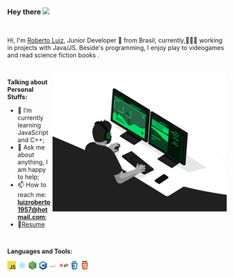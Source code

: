 ### Hey there <img src="https://media.giphy.com/media/hvRJCLFzcasrR4ia7z/giphy.gif" width="25px">



<br />


Hi, I'm [Roberto Luiz](https://www.linkedin.com/in/roberto-luiz-45616a139), Junior Developer 🚀 from Brasil, currently,👨🏽‍💻 working in projects with Java/JS. Beside's programming, I enjoy play to videogames and read science fiction books .

<br />

<img align="right" alt="GIF" src="./Programmer.gif?raw=true" width="400" height="320" />



**Talking about Personal Stuffs:**

- 🌱 I’m currently learning JavaScript and C++; 
- 💬 Ask me about anything, I am happy to help;
- 📫 How to reach me: **luizroberto1957@hotmail.com**;
- 📝[Resume](https://drive.google.com/file/d/1dd0VxZSuL41E4i8dmNKO9iT3Za7WcRfr/view?usp=sharing)


<br />

**Languages and Tools:**  

<code><img height="20" src="https://raw.githubusercontent.com/github/explore/80688e429a7d4ef2fca1e82350fe8e3517d3494d/topics/javascript/javascript.png"></code>
<code><img height="20" src="https://raw.githubusercontent.com/github/explore/80688e429a7d4ef2fca1e82350fe8e3517d3494d/topics/react/react.png"></code>
<code><img height="20" src="https://raw.githubusercontent.com/github/explore/80688e429a7d4ef2fca1e82350fe8e3517d3494d/topics/nodejs/nodejs.png"></code>
<code><img height="20" src="https://raw.githubusercontent.com/github/explore/80688e429a7d4ef2fca1e82350fe8e3517d3494d/topics/cpp/cpp.png"></code>
<code><img height="20" src="https://raw.githubusercontent.com/github/explore/80688e429a7d4ef2fca1e82350fe8e3517d3494d/topics/mysql/mysql.png"></code>
<code><img height="20" src="https://raw.githubusercontent.com/github/explore/80688e429a7d4ef2fca1e82350fe8e3517d3494d/topics/git/git.png"></code>
<code><img height="20" src="https://raw.githubusercontent.com/github/explore/80688e429a7d4ef2fca1e82350fe8e3517d3494d/topics/css/css.png"></code>
<code><img height="20" src="https://raw.githubusercontent.com/github/explore/80688e429a7d4ef2fca1e82350fe8e3517d3494d/topics/html/html.png"></code>